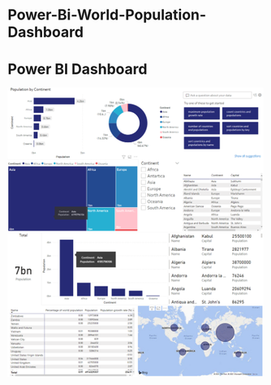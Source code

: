 # Power-Bi-World-Population-Dashboard

# Power BI Dashboard
<table align=center>
  <tr>
    <img src='Dashboard/Dashboard_1.png' alt=Dasboards>
    <img src='Dashboard/Dashboard_2.png' alt=Dasboards>
  </tr>
</table>
